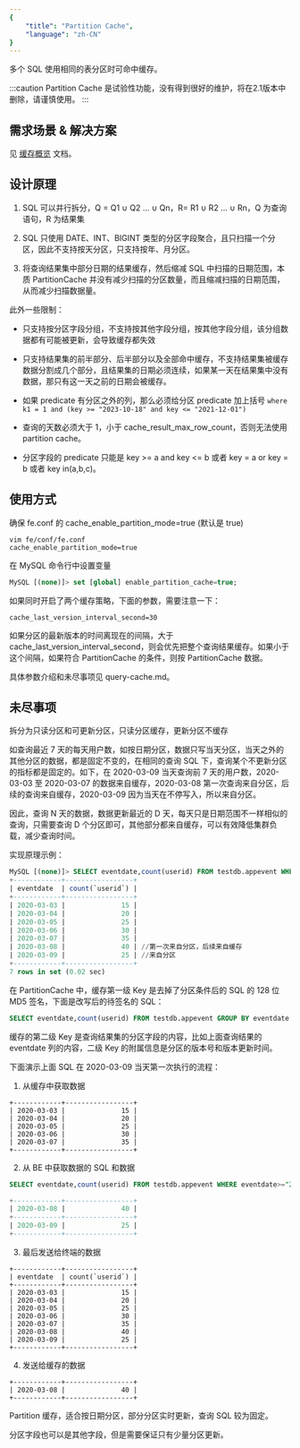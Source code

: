```yaml
---
{
    "title": "Partition Cache",
    "language": "zh-CN"
}
---
```


<!-- 
Licensed to the Apache Software Foundation (ASF) under one
or more contributor license agreements.  See the NOTICE file
distributed with this work for additional information
regarding copyright ownership.  The ASF licenses this file
to you under the Apache License, Version 2.0 (the
"License"); you may not use this file except in compliance
with the License.  You may obtain a copy of the License at

  http://www.apache.org/licenses/LICENSE-2.0

Unless required by applicable law or agreed to in writing,
software distributed under the License is distributed on an
"AS IS" BASIS, WITHOUT WARRANTIES OR CONDITIONS OF ANY
KIND, either express or implied.  See the License for the
specific language governing permissions and limitations
under the License.
-->



多个 SQL 使用相同的表分区时可命中缓存。

:::caution
Partition Cache 是试验性功能，没有得到很好的维护，将在2.1版本中删除，请谨慎使用。
:::

## 需求场景 & 解决方案

见 [缓存概览](../query-cache/query-cache.md) 文档。

## 设计原理

1. SQL 可以并行拆分，Q = Q1 ∪ Q2 ... ∪ Qn，R= R1 ∪ R2 ... ∪ Rn，Q 为查询语句，R 为结果集

2. SQL 只使用 DATE、INT、BIGINT 类型的分区字段聚合，且只扫描一个分区，因此不支持按天分区，只支持按年、月分区。

3. 将查询结果集中部分日期的结果缓存，然后缩减 SQL 中扫描的日期范围，本质 PartitionCache 并没有减少扫描的分区数量，而且缩减扫描的日期范围，从而减少扫描数据量。

此外一些限制：

- 只支持按分区字段分组，不支持按其他字段分组，按其他字段分组，该分组数据都有可能被更新，会导致缓存都失效

- 只支持结果集的前半部分、后半部分以及全部命中缓存，不支持结果集被缓存数据分割成几个部分，且结果集的日期必须连续，如果某一天在结果集中没有数据，那只有这一天之前的日期会被缓存。

- 如果 predicate 有分区之外的列，那么必须给分区 predicate 加上括号 `where k1 = 1 and (key >= "2023-10-18" and key <= "2021-12-01")`

- 查询的天数必须大于 1，小于 cache_result_max_row_count，否则无法使用 partition cache。

- 分区字段的 predicate 只能是 key >= a and key <= b 或者 key = a or key = b 或者 key in(a,b,c)。

## 使用方式

确保 fe.conf 的 cache_enable_partition_mode=true (默认是 true)

```text
vim fe/conf/fe.conf
cache_enable_partition_mode=true
```

在 MySQL 命令行中设置变量

```sql
MySQL [(none)]> set [global] enable_partition_cache=true;
```

如果同时开启了两个缓存策略，下面的参数，需要注意一下：

```text
cache_last_version_interval_second=30
```

如果分区的最新版本的时间离现在的间隔，大于 cache_last_version_interval_second，则会优先把整个查询结果缓存。如果小于这个间隔，如果符合 PartitionCache 的条件，则按 PartitionCache 数据。

具体参数介绍和未尽事项见 query-cache.md。

## 未尽事项

拆分为只读分区和可更新分区，只读分区缓存，更新分区不缓存

如查询最近 7 天的每天用户数，如按日期分区，数据只写当天分区，当天之外的其他分区的数据，都是固定不变的，在相同的查询 SQL 下，查询某个不更新分区的指标都是固定的。如下，在 2020-03-09 当天查询前 7 天的用户数，2020-03-03 至 2020-03-07 的数据来自缓存，2020-03-08 第一次查询来自分区，后续的查询来自缓存，2020-03-09 因为当天在不停写入，所以来自分区。

因此，查询 N 天的数据，数据更新最近的 D 天，每天只是日期范围不一样相似的查询，只需要查询 D 个分区即可，其他部分都来自缓存，可以有效降低集群负载，减少查询时间。

实现原理示例：

```sql
MySQL [(none)]> SELECT eventdate,count(userid) FROM testdb.appevent WHERE eventdate>="2020-03-03" AND eventdate<="2020-03-09" GROUP BY eventdate ORDER BY eventdate;
+------------+-----------------+
| eventdate  | count(`userid`) |
+------------+-----------------+
| 2020-03-03 |              15 |
| 2020-03-04 |              20 |
| 2020-03-05 |              25 |
| 2020-03-06 |              30 |
| 2020-03-07 |              35 |
| 2020-03-08 |              40 | //第一次来自分区，后续来自缓存
| 2020-03-09 |              25 | //来自分区
+------------+-----------------+
7 rows in set (0.02 sec)
```

在 PartitionCache 中，缓存第一级 Key 是去掉了分区条件后的 SQL 的 128 位 MD5 签名，下面是改写后的待签名的 SQL：

```sql
SELECT eventdate,count(userid) FROM testdb.appevent GROUP BY eventdate ORDER BY eventdate;
```

缓存的第二级 Key 是查询结果集的分区字段的内容，比如上面查询结果的 eventdate 列的内容，二级 Key 的附属信息是分区的版本号和版本更新时间。

下面演示上面 SQL 在 2020-03-09 当天第一次执行的流程：

1. 从缓存中获取数据

```text
+------------+-----------------+
| 2020-03-03 |              15 |
| 2020-03-04 |              20 |
| 2020-03-05 |              25 |
| 2020-03-06 |              30 |
| 2020-03-07 |              35 |
+------------+-----------------+
```

2. 从 BE 中获取数据的 SQL 和数据

```sql
SELECT eventdate,count(userid) FROM testdb.appevent WHERE eventdate>="2020-03-08" AND eventdate<="2020-03-09" GROUP BY eventdate ORDER BY eventdate;

+------------+-----------------+
| 2020-03-08 |              40 |
+------------+-----------------+
| 2020-03-09 |              25 | 
+------------+-----------------+
```

3. 最后发送给终端的数据

```text
+------------+-----------------+
| eventdate  | count(`userid`) |
+------------+-----------------+
| 2020-03-03 |              15 |
| 2020-03-04 |              20 |
| 2020-03-05 |              25 |
| 2020-03-06 |              30 |
| 2020-03-07 |              35 |
| 2020-03-08 |              40 |
| 2020-03-09 |              25 |
+------------+-----------------+
```

4. 发送给缓存的数据

```text
+------------+-----------------+
| 2020-03-08 |              40 |
+------------+-----------------+
```

Partition 缓存，适合按日期分区，部分分区实时更新，查询 SQL 较为固定。

分区字段也可以是其他字段，但是需要保证只有少量分区更新。
